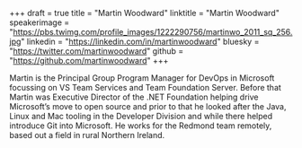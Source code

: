 +++
draft = true
title = "Martin Woodward"
linktitle = "Martin Woodward"
speakerimage = "https://pbs.twimg.com/profile_images/1222290756/martinwo_2011_sq_256.jpg"
linkedin = "https://linkedin.com/in/martinwoodward"
bluesky = "https://twitter.com/martinwoodward"
github = "https://github.com/martinwoodward"
+++

Martin is the Principal Group Program Manager for DevOps in Microsoft focussing on VS Team Services and Team Foundation Server. Before that Martin was Executive Director of the .NET Foundation helping drive Microsoft’s move to open source and prior to that he looked after the Java, Linux and Mac tooling in the Developer Division and while there helped introduce Git into Microsoft. He works for the Redmond team remotely, based out a field in rural Northern Ireland.